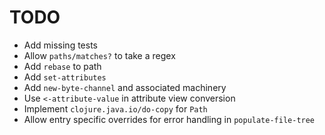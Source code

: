 TODO
====

* Add missing tests
* Allow `paths/matches?` to take a regex 
* Add `rebase` to path
* Add `set-attributes`
* Add `new-byte-channel` and associated machinery
* Use `<-attribute-value` in attribute view conversion
* Implement `clojure.java.io/do-copy` for `Path`
* Allow entry specific overrides for error handling in `populate-file-tree`

